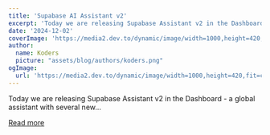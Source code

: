 ```yaml
---
title: 'Supabase AI Assistant v2'
excerpt: 'Today we are releasing Supabase Assistant v2 in the Dashboard - a global assistant with several new...'
date: '2024-12-02'
coverImage: 'https://media2.dev.to/dynamic/image/width=1000,height=420,fit=cover,gravity=auto,format=auto/https%3A%2F%2Fdev-to-uploads.s3.amazonaws.com%2Fuploads%2Farticles%2Fyk55wme4fbst9mxd0r1d.jpg'
author:
  name: Koders
  picture: "assets/blog/authors/koders.png"
ogImage:
  url: 'https://media2.dev.to/dynamic/image/width=1000,height=420,fit=cover,gravity=auto,format=auto/https%3A%2F%2Fdev-to-uploads.s3.amazonaws.com%2Fuploads%2Farticles%2Fyk55wme4fbst9mxd0r1d.jpg'
---
```


Today we are releasing Supabase Assistant v2 in the Dashboard - a global assistant with several new...

[Read more](https://dev.to/supabase/supabase-ai-assistant-v2-3kl7)
